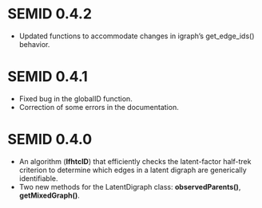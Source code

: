 # SEMID 0.4.2
* Updated functions to accommodate changes in igraph’s get_edge_ids() behavior.

# SEMID 0.4.1
* Fixed bug in the globalID function.
* Correction of some errors in the documentation.

# SEMID 0.4.0

* An algorithm (**lfhtcID**) that efficiently checks the latent-factor half-trek criterion to determine which edges in a latent digraph are generically identifiable.
* Two new methods for the LatentDigraph class: **observedParents()**, **getMixedGraph()**.
